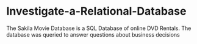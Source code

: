 # Investigate-a-Relational-Database
The Sakila Movie Database is a SQL Database of online DVD Rentals. The database was queried to answer questions about business decisions
